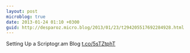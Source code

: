 ```yaml
---
layout: post
microblog: true
date: 2013-01-24 01:10 +0300
guid: http://desparoz.micro.blog/2013/01/23/t294205517692284928.html
---
```

Setting Up a Scriptogr.am Blog [t.co/5sTZtphT](http://t.co/5sTZtphT)
